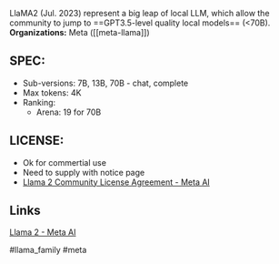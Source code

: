 LlaMA2 (Jul. 2023) represent a big leap of local LLM, which allow the community to jump to ==GPT3.5-level quality local models== (<70B).
**Organizations:** Meta ([[meta-llama]])
## SPEC:
- Sub-versions: 7B, 13B, 70B - chat, complete
- Max tokens: 4K
- Ranking:
	- Arena: 19 for 70B
## LICENSE: 
- Ok for commertial use
- Need to supply with notice page
- [Llama 2 Community License Agreement - Meta AI](https://ai.meta.com/llama/license/)
## Links
[Llama 2 - Meta AI](https://ai.meta.com/llama/)

#llama_family #meta 